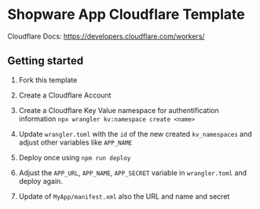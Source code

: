 # Shopware App Cloudflare Template

Cloudflare Docs: https://developers.cloudflare.com/workers/

## Getting started

1. Fork this template

2. Create a Cloudflare Account

3. Create a Cloudflare Key Value namespace for authentification information `npx wrangler kv:namespace create <name>`

4. Update `wrangler.toml` with the `id` of the new created `kv_namespaces` and adjust other variables like `APP_NAME`

5. Deploy once using `npm run deploy`

6. Adjust the `APP_URL`, `APP_NAME`, `APP_SECRET` variable in `wrangler.toml` and deploy again.

7. Update of `MyApp/manifest.xml` also the URL and name and secret


